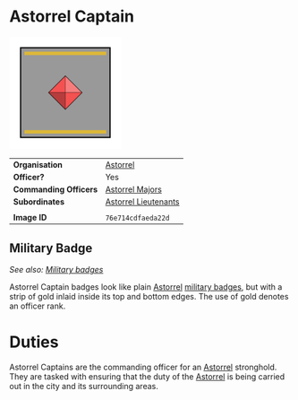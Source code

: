 # Astorrel Captain

<img src="https://raw.githubusercontent.com/jesskelsall/astarus-images/main/symbols/76e714cdfaeda22d.png" height="200" />

|||
| --- | --- |
| **Organisation** | [Astorrel](../astorrel.md) | rank.2
| **Officer?** | Yes |
| **Commanding Officers** | [Astorrel Majors](astorrel-major.md) |
| **Subordinates** | [Astorrel Lieutenants](astorrel-lieutenant.md) |
|||
| **Image ID** | `76e714cdfaeda22d` |

## Military Badge

*See also: [Military badges](../../../civilisations/kingdom-of-astor/military-badges.md)*

Astorrel Captain badges look like plain [Astorrel](../astorrel.md) [military badges](../../../civilisations/kingdom-of-astor/military-badges.md), but with a strip of gold inlaid inside its top and bottom edges. The use of gold denotes an officer rank.

# Duties

Astorrel Captains are the commanding officer for an [Astorrel](../astorrel.md) stronghold. They are tasked with ensuring that the duty of the [Astorrel](../astorrel.md) is being carried out in the city and its surrounding areas.
